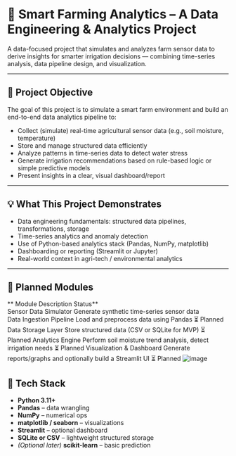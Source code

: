 
# 🌿 Smart Farming Analytics – A Data Engineering & Analytics Project

A data-focused project that simulates and analyzes farm sensor data to derive insights for smarter irrigation decisions — combining time-series analysis, data pipeline design, and visualization.

---

## 📌 Project Objective

The goal of this project is to simulate a smart farm environment and build an end-to-end data analytics pipeline to:

- Collect (simulate) real-time agricultural sensor data (e.g., soil moisture, temperature)
- Store and manage structured data efficiently
- Analyze patterns in time-series data to detect water stress
- Generate irrigation recommendations based on rule-based logic or simple predictive models
- Present insights in a clear, visual dashboard/report

---

## 💡 What This Project Demonstrates

- Data engineering fundamentals: structured data pipelines, transformations, storage
- Time-series analytics and anomaly detection
- Use of Python-based analytics stack (Pandas, NumPy, matplotlib)
- Dashboarding or reporting (Streamlit or Jupyter)
- Real-world context in agri-tech / environmental analytics

---

## 🧩 Planned Modules
** Module                       	           Description                                               	      Status**     
 Sensor Data Simulator 	              Generate synthetic time-series sensor data                	
Data Ingestion Pipeline	              Load and preprocess data using Pandas                        	     ⏳ Planned 
Data Storage Layer	                 Store structured data (CSV or SQLite for MVP)                	     ⏳ Planned 
Analytics Engine	                   Perform soil moisture trend analysis, detect irrigation needs  	   ⏳ Planned 
Visualization & Dashboard	           Generate reports/graphs and optionally build a Streamlit UI   	     ⏳ Planned 
![image](https://github.com/user-attachments/assets/6de3b84b-3bf8-43f8-a807-08ada877f1ad)



## 🔧 Tech Stack

- **Python 3.11+**
- **Pandas** – data wrangling
- **NumPy** – numerical ops
- **matplotlib / seaborn** – visualizations
- **Streamlit** – optional dashboard
- **SQLite or CSV** – lightweight structured storage
- *(Optional later)* **scikit-learn** – basic prediction

